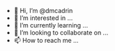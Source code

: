 - 👋 Hi, I’m @dmcadrin
- 👀 I’m interested in ...
- 🌱 I’m currently learning ...
- 💞️ I’m looking to collaborate on ...
- 📫 How to reach me ...

<!---
dmcadrin/dmcadrin is a ✨ special ✨ repository because its `README.md` (this file) appears on your GitHub profile.
You can click the Preview link to take a look at your changes.
--->
